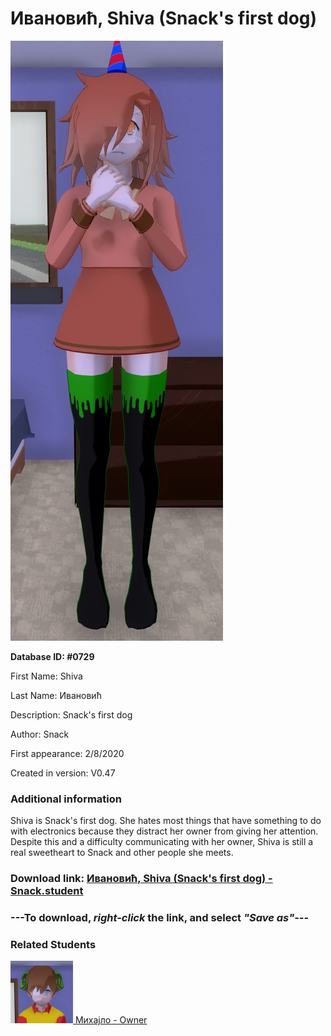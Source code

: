# Ивановић, Shiva (Snack's first dog)

<img src="../../Files/Images/Ивановић, Shiva (Snack's first dog).png" title="Ивановић, Shiva (Snack's first dog) - Snack">

**Database ID: #0729**

First Name: Shiva

Last Name: Ивановић

Description: Snack's first dog

Author: Snack

First appearance: 2/8/2020

Created in version: V0.47

### Additional information

Shiva is Snack's first dog. She hates most things that have something to do with electronics because they distract her owner from giving her attention. Despite this and a difficulty communicating with her owner, Shiva is still a real sweetheart to Snack and other people she meets.

### Download link: <a href="https://raw.githubusercontent.com/Arbiter1223/Daigaku-Gurashi-Custom-Students/master/Files/Student%20Files/Ивановић%2C%20Shiva%20(Snack's%20first%20dog)%20-%20Snack.student">Ивановић, Shiva (Snack's first dog) - Snack.student</a>

### ---**To download, _right-click_ the link, and select _"Save as"_**---

### Related Students

<a href="Ивановић, Михајло (Snack's self insert).md"><img src="../../Files/Thumbs/Ивановић, Михајло (Snack's self insert).png" height="100" width="100" title="Ивановић, Михајло (Snack's self insert) - Snack, V1.00"></a><a href="Ивановић, Михајло (Snack's self insert).md"> Михајло - Owner</a>

